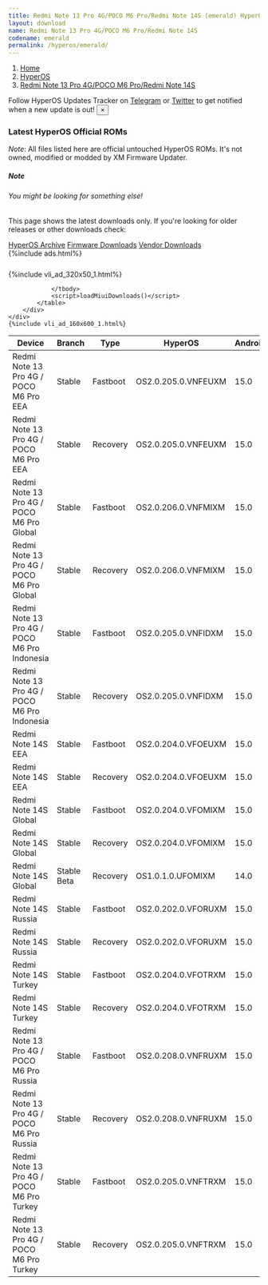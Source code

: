 ```yaml
---
title: Redmi Note 13 Pro 4G/POCO M6 Pro/Redmi Note 14S (emerald) HyperOS Downloads
layout: download
name: Redmi Note 13 Pro 4G/POCO M6 Pro/Redmi Note 14S
codename: emerald
permalink: /hyperos/emerald/
---
```

<nav aria-label="breadcrumb">
    <ol class="breadcrumb">
        <li class="breadcrumb-item"><a href="/">Home</a></li>
        <li class="breadcrumb-item"><a href="/hyperos/">HyperOS</a></li>
        <li class="breadcrumb-item active" aria-current="page"><a href="/hyperos/emerald/">Redmi Note 13 Pro 4G/POCO M6 Pro/Redmi Note 14S</a></li>
    </ol>
</nav>
<div class="alert alert-primary alert-dismissible fade show" role="alert">
    Follow HyperOS Updates Tracker on <a href="https://t.me/MIUIUpdatesTracker" class="alert-link">Telegram</a>
     or <a href="https://twitter.com/MiFwUpdater" class="alert-link">Twitter</a> to get notified when a new update is out!
    <button type="button" class="close" data-dismiss="alert" aria-label="Close">
        <span aria-hidden="true">&times;</span>
    </button>
</div>

### Latest HyperOS Official ROMs
*Note*: All files listed here are official untouched HyperOS ROMs. It's not owned, modified or modded by XM Firmware Updater.
<div class="card">
  <div class="card-body">
    <h5 class="card-title">Note</h5>
    <h6 class="card-subtitle mb-2 text-muted">You might be looking for something else!</h6>
    <p class="card-text">This page shows the latest downloads only.
     If you're looking for older releases or other downloads check:</p>
    <a href="/archive/hyperos/emerald/" class="card-link">HyperOS Archive</a>
    <a href="/firmware/emerald/" class="card-link">Firmware Downloads</a>
    <a href="/vendor/emerald/" class="card-link">Vendor Downloads</a>
  </div>
</div>
{%include ads.html%}
<div class="row justify-content-center">
    <div class="col-10">
        <div class="table-responsive-md" style="margin-top: 25px;">
            {%include vli_ad_320x50_1.html%}
            <table id="miui" class="display dt-responsive nowrap compact table table-striped table-hover table-sm">
                <thead class="thead-dark">
                    <tr>
                        <th data-ref="device">Device</th>
                        <th data-ref="branch">Branch</th>
                        <th data-ref="type">Type</th>
                        <th data-ref="miui">HyperOS</th>
                        <th data-ref="android">Android</th>
                        <th data-ref="size">Size</th>
                        <th data-ref="size">Date</th>
                        <th data-ref="link">Link</th>
                    </tr>
                </thead>
                <tbody>
                <tr><td>Redmi Note 13 Pro 4G / POCO M6 Pro EEA</td><td>Stable</td><td>Fastboot</td><td>OS2.0.205.0.VNFEUXM</td><td>15.0</td><td>7.3 GB</td><td>2025-08-11</td><td><a href="/hyperos/emerald/stable/OS2.0.205.0.VNFEUXM/">Download</a></td></tr>
<tr><td>Redmi Note 13 Pro 4G / POCO M6 Pro EEA</td><td>Stable</td><td>Recovery</td><td>OS2.0.205.0.VNFEUXM</td><td>15.0</td><td>4.9 GB</td><td>2025-08-18</td><td><a href="/hyperos/emerald/stable/OS2.0.205.0.VNFEUXM/">Download</a></td></tr>
<tr><td>Redmi Note 13 Pro 4G / POCO M6 Pro Global</td><td>Stable</td><td>Fastboot</td><td>OS2.0.206.0.VNFMIXM</td><td>15.0</td><td>7.8 GB</td><td>2025-08-12</td><td><a href="/hyperos/emerald/stable/OS2.0.206.0.VNFMIXM/">Download</a></td></tr>
<tr><td>Redmi Note 13 Pro 4G / POCO M6 Pro Global</td><td>Stable</td><td>Recovery</td><td>OS2.0.206.0.VNFMIXM</td><td>15.0</td><td>4.9 GB</td><td>2025-08-18</td><td><a href="/hyperos/emerald/stable/OS2.0.206.0.VNFMIXM/">Download</a></td></tr>
<tr><td>Redmi Note 13 Pro 4G / POCO M6 Pro Indonesia</td><td>Stable</td><td>Fastboot</td><td>OS2.0.205.0.VNFIDXM</td><td>15.0</td><td>7.3 GB</td><td>2025-08-11</td><td><a href="/hyperos/emerald/stable/OS2.0.205.0.VNFIDXM/">Download</a></td></tr>
<tr><td>Redmi Note 13 Pro 4G / POCO M6 Pro Indonesia</td><td>Stable</td><td>Recovery</td><td>OS2.0.205.0.VNFIDXM</td><td>15.0</td><td>4.9 GB</td><td>2025-08-18</td><td><a href="/hyperos/emerald/stable/OS2.0.205.0.VNFIDXM/">Download</a></td></tr>
<tr><td>Redmi Note 14S EEA</td><td>Stable</td><td>Fastboot</td><td>OS2.0.204.0.VFOEUXM</td><td>15.0</td><td>7.4 GB</td><td>2025-08-29</td><td><a href="/hyperos/emerald/stable/OS2.0.204.0.VFOEUXM/">Download</a></td></tr>
<tr><td>Redmi Note 14S EEA</td><td>Stable</td><td>Recovery</td><td>OS2.0.204.0.VFOEUXM</td><td>15.0</td><td>4.9 GB</td><td>2025-09-05</td><td><a href="/hyperos/emerald/stable/OS2.0.204.0.VFOEUXM/">Download</a></td></tr>
<tr><td>Redmi Note 14S Global</td><td>Stable</td><td>Fastboot</td><td>OS2.0.204.0.VFOMIXM</td><td>15.0</td><td>8.1 GB</td><td>2025-08-25</td><td><a href="/hyperos/emerald/stable/OS2.0.204.0.VFOMIXM/">Download</a></td></tr>
<tr><td>Redmi Note 14S Global</td><td>Stable</td><td>Recovery</td><td>OS2.0.204.0.VFOMIXM</td><td>15.0</td><td>4.9 GB</td><td>2025-09-02</td><td><a href="/hyperos/emerald/stable/OS2.0.204.0.VFOMIXM/">Download</a></td></tr>
<tr><td>Redmi Note 14S Global</td><td>Stable Beta</td><td>Recovery</td><td>OS1.0.1.0.UFOMIXM</td><td>14.0</td><td>4.6 GB</td><td>2025-03-20</td><td><a href="/hyperos/emerald/stable beta/OS1.0.1.0.UFOMIXM/">Download</a></td></tr>
<tr><td>Redmi Note 14S Russia</td><td>Stable</td><td>Fastboot</td><td>OS2.0.202.0.VFORUXM</td><td>15.0</td><td>7.9 GB</td><td>2025-07-29</td><td><a href="/hyperos/emerald/stable/OS2.0.202.0.VFORUXM/">Download</a></td></tr>
<tr><td>Redmi Note 14S Russia</td><td>Stable</td><td>Recovery</td><td>OS2.0.202.0.VFORUXM</td><td>15.0</td><td>4.8 GB</td><td>2025-08-07</td><td><a href="/hyperos/emerald/stable/OS2.0.202.0.VFORUXM/">Download</a></td></tr>
<tr><td>Redmi Note 14S Turkey</td><td>Stable</td><td>Fastboot</td><td>OS2.0.204.0.VFOTRXM</td><td>15.0</td><td>6.9 GB</td><td>2025-09-02</td><td><a href="/hyperos/emerald/stable/OS2.0.204.0.VFOTRXM/">Download</a></td></tr>
<tr><td>Redmi Note 14S Turkey</td><td>Stable</td><td>Recovery</td><td>OS2.0.204.0.VFOTRXM</td><td>15.0</td><td>4.9 GB</td><td>2025-09-09</td><td><a href="/hyperos/emerald/stable/OS2.0.204.0.VFOTRXM/">Download</a></td></tr>
<tr><td>Redmi Note 13 Pro 4G / POCO M6 Pro Russia</td><td>Stable</td><td>Fastboot</td><td>OS2.0.208.0.VNFRUXM</td><td>15.0</td><td>8.0 GB</td><td>2025-08-12</td><td><a href="/hyperos/emerald/stable/OS2.0.208.0.VNFRUXM/">Download</a></td></tr>
<tr><td>Redmi Note 13 Pro 4G / POCO M6 Pro Russia</td><td>Stable</td><td>Recovery</td><td>OS2.0.208.0.VNFRUXM</td><td>15.0</td><td>4.8 GB</td><td>2025-08-20</td><td><a href="/hyperos/emerald/stable/OS2.0.208.0.VNFRUXM/">Download</a></td></tr>
<tr><td>Redmi Note 13 Pro 4G / POCO M6 Pro Turkey</td><td>Stable</td><td>Fastboot</td><td>OS2.0.205.0.VNFTRXM</td><td>15.0</td><td>7.0 GB</td><td>2025-08-12</td><td><a href="/hyperos/emerald/stable/OS2.0.205.0.VNFTRXM/">Download</a></td></tr>
<tr><td>Redmi Note 13 Pro 4G / POCO M6 Pro Turkey</td><td>Stable</td><td>Recovery</td><td>OS2.0.205.0.VNFTRXM</td><td>15.0</td><td>4.9 GB</td><td>2025-08-20</td><td><a href="/hyperos/emerald/stable/OS2.0.205.0.VNFTRXM/">Download</a></td></tr>

                </tbody>
                <script>loadMiuiDownloads()</script>
            </table>
        </div>
    </div>
    {%include vli_ad_160x600_1.html%}
</div>
